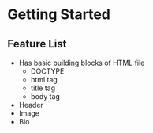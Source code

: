 # Getting Started

## Feature List
* Has basic building blocks of HTML file
    * DOCTYPE
    * html tag
    * title tag
    * body tag
* Header
* Image
* Bio